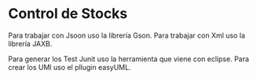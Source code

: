 # Control de Stocks

Para trabajar con Jsoon uso la librería Gson.
Para trabajar con Xml uso la librería JAXB.

Para generar los Test Junit uso la herramienta que viene con eclipse.
Para crear los UMl uso el pllugin easyUML.